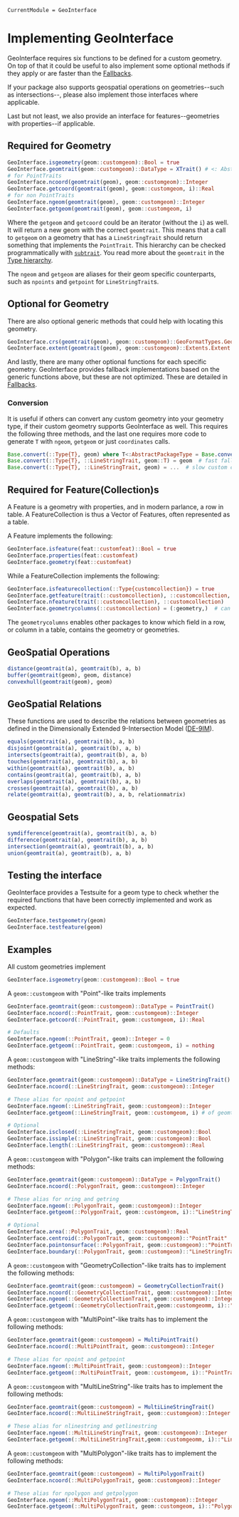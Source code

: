 ```@meta
CurrentModule = GeoInterface
```

# Implementing GeoInterface
GeoInterface requires six functions to be defined for a custom geometry. On top of that
it could be useful to also implement some optional methods if they apply or are faster than the [Fallbacks](@ref).

If your package also supports geospatial operations on geometries--such as intersections--, please
also implement those interfaces where applicable.

Last but not least, we also provide an interface for features--geometries with properties--if applicable.

## Required for Geometry

```julia
GeoInterface.isgeometry(geom::customgeom)::Bool = true
GeoInterface.geomtrait(geom::customgeom)::DataType = XTrait() # <: AbstractGeometryTrait
# for PointTraits
GeoInterface.ncoord(geomtrait(geom), geom::customgeom)::Integer
GeoInterface.getcoord(geomtrait(geom), geom::customgeom, i)::Real
# for non PointTraits
GeoInterface.ngeom(geomtrait(geom), geom::customgeom)::Integer
GeoInterface.getgeom(geomtrait(geom), geom::customgeom, i)
```
Where the `getgeom` and `getcoord` could be an iterator (without the `i`) as well. It will return a new geom with the correct `geomtrait`.
This means that a call to `getgeom` on a geometry that has a `LineStringTrait` should return something that implements the `PointTrait`. This hierarchy can be checked programmatically with [`subtrait`](@ref). You read more about the `geomtrait` in the [Type hierarchy](@ref).

The `ngeom` and `getgeom` are aliases for their geom specific counterparts, such as `npoints` and `getpoint` for `LineStringTrait`s.


## Optional for Geometry

There are also optional generic methods that could help with locating this geometry.
```julia
GeoInterface.crs(geomtrait(geom), geom::customgeom)::GeoFormatTypes.GeoFormat}
GeoInterface.extent(geomtrait(geom), geom::customgeom)::Extents.Extent
```

And lastly, there are many other optional functions for each specific geometry. GeoInterface provides fallback implementations based on the generic functions above, but these are not optimized. These are detailed in [Fallbacks](@ref).

### Conversion
It is useful if others can convert any custom geometry into your
geometry type, if their custom geometry supports GeoInterface as well.
This requires the following three methods, and the last one requires more code to generate `T` with `ngeom`, `getgeom` or just `coordinates` calls.

```julia
Base.convert(::Type{T}, geom) where T<:AbstractPackageType = Base.convert(T, geomtrait(geom), geom)
Base.convert(::Type{T}, ::LineStringTrait, geom::T) = geom  # fast fallthrough without conversion
Base.convert(::Type{T}, ::LineStringTrait, geom) = ...  # slow custom conversion based on ngeom and getgeom
```

## Required for Feature(Collection)s
A Feature is a geometry with properties, and in modern parlance, a row in table.
A FeatureCollection is thus a Vector of Features, often represented as a table.

A Feature implements the following:
```julia
GeoInterface.isfeature(feat::customfeat)::Bool = true
GeoInterface.properties(feat::customfeat)
GeoInterface.geometry(feat::customfeat)
```

While a FeatureCollection implements the following:
```julia
GeoInterface.isfeaturecollection(::Type{customcollection}) = true
GeoInterface.getfeature(trait(::customcollection), ::customcollection, i)
GeoInterface.nfeature(trait(::customcollection), ::customcollection)
GeoInterface.geometrycolumns(::customcollection) = (:geometry,)  # can be multiple!
```

The `geometrycolumns` enables other packages to know which field in a row, or column in a table, contains the geometry or geometries.

## GeoSpatial Operations
```julia
distance(geomtrait(a), geomtrait(b), a, b)
buffer(geomtrait(geom), geom, distance)
convexhull(geomtrait(geom), geom)
```

## GeoSpatial Relations
These functions are used to describe the relations between geometries as defined in the Dimensionally Extended 9-Intersection Model ([DE-9IM](https://en.wikipedia.org/wiki/DE-9IM)).

```julia
equals(geomtrait(a), geomtrait(b), a, b)
disjoint(geomtrait(a), geomtrait(b), a, b)
intersects(geomtrait(a), geomtrait(b), a, b)
touches(geomtrait(a), geomtrait(b), a, b)
within(geomtrait(a), geomtrait(b), a, b)
contains(geomtrait(a), geomtrait(b), a, b)
overlaps(geomtrait(a), geomtrait(b), a, b)
crosses(geomtrait(a), geomtrait(b), a, b)
relate(geomtrait(a), geomtrait(b), a, b, relationmatrix)
```

## Geospatial Sets
```julia
symdifference(geomtrait(a), geomtrait(b), a, b)
difference(geomtrait(a), geomtrait(b), a, b)
intersection(geomtrait(a), geomtrait(b), a, b)
union(geomtrait(a), geomtrait(b), a, b)
```

## Testing the interface
GeoInterface provides a Testsuite for a geom type to check whether the required functions that have been correctly implemented and work as expected.

```julia
GeoInterface.testgeometry(geom)
GeoInterface.testfeature(geom)
```

## Examples

All custom geometries implement
```julia
GeoInterface.isgeometry(geom::customgeom)::Bool = true
```

A `geom::customgeom` with "Point"-like traits implements
```julia
GeoInterface.geomtrait(geom::customgeom)::DataType = PointTrait()
GeoInterface.ncoord(::PointTrait, geom::customgeom)::Integer
GeoInterface.getcoord(::PointTrait, geom::customgeom, i)::Real

# Defaults
GeoInterface.ngeom(::PointTrait, geom)::Integer = 0
GeoInterface.getgeom(::PointTrait, geom::customgeom, i) = nothing
```

A `geom::customgeom` with "LineString"-like traits implements the following methods:
```julia
GeoInterface.geomtrait(geom::customgeom)::DataType = LineStringTrait()
GeoInterface.ncoord(::LineStringTrait, geom::customgeom)::Integer

# These alias for npoint and getpoint
GeoInterface.ngeom(::LineStringTrait, geom::customgeom)::Integer
GeoInterface.getgeom(::LineStringTrait, geom::customgeom, i) # of geomtrait Point

# Optional
GeoInterface.isclosed(::LineStringTrait, geom::customgeom)::Bool
GeoInterface.issimple(::LineStringTrait, geom::customgeom)::Bool
GeoInterface.length(::LineStringTrait, geom::customgeom)::Real
```
A `geom::customgeom` with "Polygon"-like traits can implement the following methods:
```julia
GeoInterface.geomtrait(geom::customgeom)::DataType = PolygonTrait()
GeoInterface.ncoord(::PolygonTrait, geom::customgeom)::Integer

# These alias for nring and getring
GeoInterface.ngeom(::PolygonTrait, geom::customgeom)::Integer
GeoInterface.getgeom(::PolygonTrait, geom::customgeom, i)::"LineStringTrait"

# Optional
GeoInterface.area(::PolygonTrait, geom::customgeom)::Real
GeoInterface.centroid(::PolygonTrait, geom::customgeom)::"PointTrait"
GeoInterface.pointonsurface(::PolygonTrait, geom::customgeom)::"PointTrait"
GeoInterface.boundary(::PolygonTrait, geom::customgeom)::"LineStringTrait"
```

A `geom::customgeom` with "GeometryCollection"-like traits has to implement the following methods:
```julia
GeoInterface.geomtrait(geom::customgeom) = GeometryCollectionTrait()
GeoInterface.ncoord(::GeometryCollectionTrait, geom::customgeom)::Integer
GeoInterface.ngeom(::GeometryCollectionTrait, geom::customgeom)::Integer
GeoInterface.getgeom(::GeometryCollectionTrait,geom::customgeomm, i)::"GeometryTrait"
```

A `geom::customgeom` with "MultiPoint"-like traits has to implement the following methods:
```julia
GeoInterface.geomtrait(geom::customgeom) = MultiPointTrait()
GeoInterface.ncoord(::MultiPointTrait, geom::customgeom)::Integer

# These alias for npoint and getpoint
GeoInterface.ngeom(::MultiPointTrait, geom::customgeom)::Integer
GeoInterface.getgeom(::MultiPointTrait, geom::customgeom, i)::"PointTrait"
```

A `geom::customgeom` with "MultiLineString"-like traits has to implement the following methods:
```julia
GeoInterface.geomtrait(geom::customgeom) = MultiLineStringTrait()
GeoInterface.ncoord(::MultiLineStringTrait, geom::customgeom)::Integer

# These alias for nlinestring and getlinestring
GeoInterface.ngeom(::MultiLineStringTrait, geom::customgeom)::Integer
GeoInterface.getgeom(::MultiLineStringTrait,geom::customgeomm, i)::"LineStringTrait"
```

A `geom::customgeom` with "MultiPolygon"-like traits has to implement the following methods:
```julia
GeoInterface.geomtrait(geom::customgeom) = MultiPolygonTrait()
GeoInterface.ncoord(::MultiPolygonTrait, geom::customgeom)::Integer

# These alias for npolygon and getpolygon
GeoInterface.ngeom(::MultiPolygonTrait, geom::customgeom)::Integer
GeoInterface.getgeom(::MultiPolygonTrait, geom::customgeom, i)::"PolygonTrait"
```
